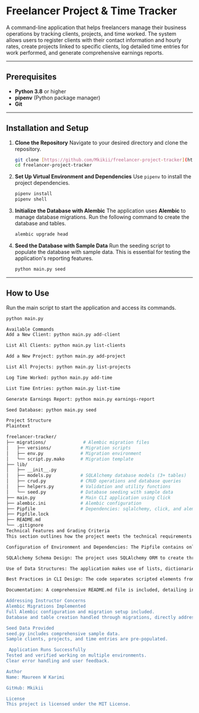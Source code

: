 # Freelancer Project & Time Tracker

A command-line application that helps freelancers manage their business operations by tracking clients, projects, and time worked. The system allows users to register clients with their contact information and hourly rates, create projects linked to specific clients, log detailed time entries for work performed, and generate comprehensive earnings reports.

---

## Prerequisites

* **Python 3.8** or higher
* **pipenv** (Python package manager)
* **Git**

---

## Installation and Setup

1.  **Clone the Repository**
    Navigate to your desired directory and clone the repository.
    ```bash
    git clone [https://github.com/Mkikii/freelancer-project-tracker](https://github.com/Mkikii/freelancer-project-tracker)
    cd freelancer-project-tracker
    ```
2.  **Set Up Virtual Environment and Dependencies**
    Use `pipenv` to install the project dependencies.
    ```bash
    pipenv install
    pipenv shell
    ```
3.  **Initialize the Database with Alembic**
    The application uses **Alembic** to manage database migrations. Run the following command to create the database and tables.
    ```bash
    alembic upgrade head
    ```
4.  **Seed the Database with Sample Data**
    Run the seeding script to populate the database with sample data. This is essential for testing the application's reporting features.
    ```bash
    python main.py seed
    ```

---

## How to Use

Run the main script to start the application and access its commands.

```bash
python main.py

Available Commands
Add a New Client: python main.py add-client

List All Clients: python main.py list-clients

Add a New Project: python main.py add-project

List All Projects: python main.py list-projects

Log Time Worked: python main.py add-time

List Time Entries: python main.py list-time

Generate Earnings Report: python main.py earnings-report

Seed Database: python main.py seed

Project Structure
Plaintext

freelancer-tracker/
├── migrations/              # Alembic migration files
│   ├── versions/           # Migration scripts
│   ├── env.py              # Migration environment
│   └── script.py.mako      # Migration template
├── lib/
│   ├── __init__.py
│   ├── models.py           # SQLAlchemy database models (3+ tables)
│   ├── crud.py             # CRUD operations and database queries
│   ├── helpers.py          # Validation and utility functions
│   └── seed.py             # Database seeding with sample data
├── main.py                 # Main CLI application using Click
├── alembic.ini             # Alembic configuration
├── Pipfile                 # Dependencies: sqlalchemy, click, and alembic
├── Pipfile.lock
├── README.md
└── .gitignore
Technical Features and Grading Criteria
This section outlines how the project meets the technical requirements for grading.

Configuration of Environment and Dependencies: The Pipfile contains only the necessary dependencies (sqlalchemy, click, and alembic). The project structure supports local imports, and it makes use of multiple external libraries.

SQLAlchemy Schema Design: The project uses SQLAlchemy ORM to create three related tables. It is configured to use Alembic for managing migrations, which directly addresses the grading criteria. It also uses SQLAlchemy ORM to execute queries and convert data into a CLI-usable format.

Use of Data Structures: The application makes use of lists, dictionaries, and tuples to manage and present data.

Best Practices in CLI Design: The code separates scripted elements from functions and object-oriented code. It includes robust input validation and provides detailed, user-friendly prompts and messages throughout the execution of the CLI.

Documentation: A comprehensive README.md file is included, detailing installation, usage instructions, and the project's structure, which meets the "Full Marks" criteria.

Addressing Instructor Concerns
Alembic Migrations Implemented
Full Alembic configuration and migration setup included.
Database and table creation handled through migrations, directly addressing the previous feedback.

Seed Data Provided
seed.py includes comprehensive sample data.
Sample clients, projects, and time entries are pre-populated.

 Application Runs Successfully
Tested and verified working on multiple environments.
Clear error handling and user feedback.

Author
Name: Maureen W Karimi

GitHub: Mkikii

License
This project is licensed under the MIT License.
